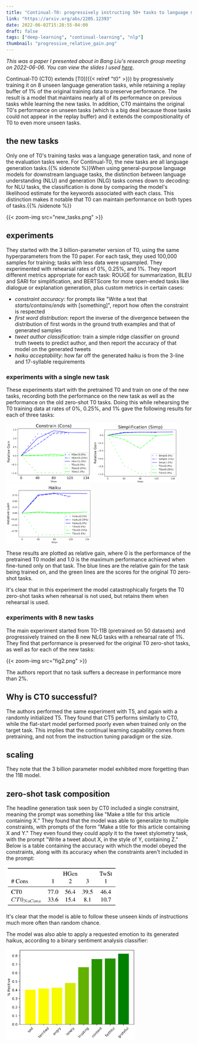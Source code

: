 ```yaml
---
title: "Continual-T0: progressively instructing 50+ tasks to language models without forgetting"
link: "https://arxiv.org/abs/2205.12393"
date: 2022-06-02T15:28:55-04:00
draft: false
tags: ["deep-learning", "continual-learning", "nlp"]
thumbnail: "progressive_relative_gain.png"
---
```


*This was a paper I presented about in Bang Liu's research group meeting on 2022-06-06. You can view the slides I used [here](https://docs.google.com/presentation/d/1-L5TnQvh-4WQHRSlIU-gcCyzudFxzZC0ur7vtLS28gs/edit?usp=sharing).*

Continual-T0 (CT0) extends [T0]({{< relref "t0" >}}) by progressively training it on 8 unseen language generation tasks, while retaining a replay buffer of 1% of the original training data to preserve performance. The result is a model that maintains nearly all of its performance on previous tasks while learning the new tasks. In addition, CT0 maintains the original T0's performance on unseen tasks (which is a big deal because those tasks could not appear in the replay buffer) and it extends the compositionality of T0 to even more unseen tasks.

## the new tasks

Only one of T0's training tasks was a language generation task, and none of the evaluation tasks were. For Continual-T0, the new tasks are all language generation tasks.{{% sidenote %}}When using general-purpose language models for downstream language tasks, the distinction between language understanding (NLU) and generation (NLG) tasks comes down to decoding: for NLU tasks, the classification is done by comparing the model's likelihood estimate for the keywords associated with each class. This distinction makes it notable that T0 can maintain performance on both types of tasks.{{% /sidenote %}}

{{< zoom-img src="new_tasks.png" >}}

## experiments

They started with the 3 billion-parameter version of T0, using the same hyperparameters from the T0 paper. For each task, they used 100,000 samples for training; tasks with less data were upsampled. They experimented with rehearsal rates of 0%, 0.25%, and 1%. They report different metrics appropriate for each task: ROUGE for summarization, BLEU and SARI for simplification, and BERTScore for more open-ended tasks like dialogue or explanation generation, plus custom metrics in certain cases:

- *constraint accuracy*: for prompts like "Write a text that *starts/contains/ends* with [something]", report how often the constraint is respected
- *first word distribution*: report the inverse of the divergence between the distribution of first words in the ground truth examples and that of generated samples
- *tweet author classification*: train a simple ridge classifier on ground truth tweets to predict author, and then report the accuracy of that model on the generated tweets
- *haiku acceptability*: how far off the generated haiku is from the 3-line and 17-syllable requirements

### experiments with a single new task

These experiments start with the pretrained T0 and train on one of the new tasks, recording both the performance on the new task as well as the performance on the old zero-shot T0 tasks. Doing this while rehearsing the T0 training data at rates of 0%, 0.25%, and 1% gave the following results for each of three tasks:

<img src="fig1a.png" alt="results for the Constrain task" style="width:230px;"/> <img src="fig1b.png" alt="results for the Simplification task" style="width:230px;"/> <img src="fig1c.png" alt="results for the Haiku task" style="width:230px;"/>

These results are plotted as relative gain, where 0 is the performance of the pretrained T0 model and 1.0 is the maximum performance achieved when fine-tuned only on that task. The blue lines are the relative gain for the task being trained on, and the green lines are the scores for the original T0 zero-shot tasks.

It's clear that in this experiment the model catastrophically forgets the T0 zero-shot tasks when rehearsal is not used, but retains them when rehearsal is used.

### experiments with 8 new tasks

The main experiment started from T0-11B (pretrained on 50 datasets) and progressively trained on the 8 new NLG tasks with a rehearsal rate of 1%. They find that performance is preserved for the original T0 zero-shot tasks, as well as for each of the new tasks:

{{< zoom-img src="fig2.png" >}}

The authors report that no task suffers a decrease in performance more than 2%.

## Why is CT0 successful?

The authors performed the same experiment with T5, and again with a randomly initialized T5. They found that CT5 performs similarly to CT0, while the flat-start model performed poorly even when trained only on the target task. This implies that the continual learning capability comes from pretraining, and not from the instruction tuning paradigm or the size.

## scaling

They note that the 3 billion parameter model exhibited more forgetting than the 11B model.

## zero-shot task composition

The headline generation task seen by CT0 included a single constraint, meaning the prompt was something like "Make a title for this article containing X." They found that the model was able to generalize to multiple constraints, with prompts of the form "Make a title for this article containing X and Y." They even found they could apply it to the tweet stylometry task, with the prompt "Write a tweet about X, in the style of Y, containing Z." Below is a table containing the accuracy with which the model obeyed the constraints, along with its accuracy when the constraints aren't included in the prompt:

<img src="constraint_generalization.png" alt="zero-shot constraint accuracy" style="width:300px;"/>

It's clear that the model is able to follow these unseen kinds of instructions much more often than random chance.

The model was also able to apply a requested emotion to its generated haikus, according to a binary sentiment analysis classifier:

<img src="haiku_sentiment.png" alt="haiku sentiment when adding emotion-specific constraints" style="width:350px;"/>
